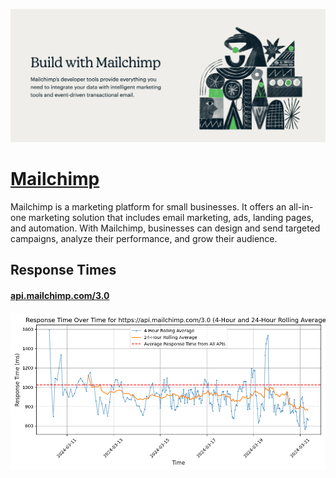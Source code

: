 [![Visit Mailchimp](imagePreview.png)](https://mailchimp.com)

# [Mailchimp](https://mailchimp.com)

Mailchimp is a marketing platform for small businesses. It offers an all-in-one marketing solution that includes email marketing, ads, landing pages, and automation. With Mailchimp, businesses can design and send targeted campaigns, analyze their performance, and grow their audience.

## Response Times

#### [api.mailchimp.com/3.0](https://api.mailchimp.com/3.0)

![api.mailchimp.com/3.0](response-time-charts/6170692e6d61696c6368696d702e636f6d2f332e30.png)
